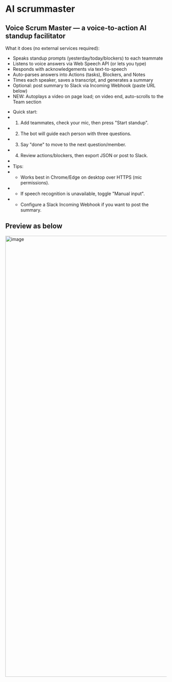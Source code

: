 # AI scrummaster

Voice Scrum Master — a voice-to-action AI standup facilitator
  --------------------------------------------------------------
  
 What it does (no external services required):
 - Speaks standup prompts (yesterday/today/blockers) to each teammate
 - Listens to voice answers via Web Speech API (or lets you type)
 - Responds with acknowledgements via text-to-speech
 - Auto-parses answers into Actions (tasks), Blockers, and Notes
 - Times each speaker, saves a transcript, and generates a summary
 - Optional: post summary to Slack via Incoming Webhook (paste URL below)
 - NEW: Autoplays a video on page load; on video end, auto-scrolls to the Team section

* Quick start:
* 1) Add teammates, check your mic, then press "Start standup".
* 2) The bot will guide each person with three questions.
* 3) Say "done" to move to the next question/member.
* 4) Review actions/blockers, then export JSON or post to Slack.
*
* Tips:
* - Works best in Chrome/Edge on desktop over HTTPS (mic permissions).
* - If speech recognition is unavailable, toggle "Manual input".
* - Configure a Slack Incoming Webhook if you want to post the summary.


Preview as below  
 --------------------------------------------------------------
 
<img width="1964" height="1374" alt="image" src="https://github.com/user-attachments/assets/d3aa4b32-4840-4642-8b23-d9211f91566b" />

```
